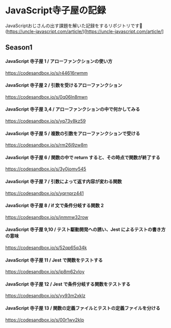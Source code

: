 # JavaScript寺子屋の記録
JavaScriptおじさんの出す課題を解いた記録をするリポジトリです:japanese_castle:  
(https://uncle-javascript.com/article/)[https://uncle-javascript.com/article/]

## Season1
#### JavaScript 寺子屋 1 / アローファンクションの使い方
https://codesandbox.io/s/r44616rwmm

#### JavaScript 寺子屋 2 / 引数を受けるアローファンクション
https://codesandbox.io/s/0q06ln8mwn

#### JavaScript 寺子屋 3,4 / アローファンクションの中で何かしてみる
https://codesandbox.io/s/yq73y8kz59

#### JavaScript 寺子屋 5 / 複数の引数をアローファンクションで受ける
https://codesandbox.io/s/rm26j9zw8m

#### JavaScript 寺子屋 6 / 関数の中で return すると、その時点で関数が終了する
https://codesandbox.io/s/3y0jomv545

#### JavaScript 寺子屋 7 / 引数によって返す内容が変わる関数
https://codesandbox.io/s/yqrnprz441

#### JavaScript 寺子屋 8 / if 文で条件分岐する関数 2
https://codesandbox.io/s/jnmmw32row

#### JavaScript 寺子屋 9,10 / テスト駆動開発への誘い、Jest によるテストの書き方の意味
https://codesandbox.io/s/52qp65q34k

#### JavaScript 寺子屋 11 / Jest で関数をテストする
https://codesandbox.io/s/jp8m62vloy

#### JavaScript 寺子屋 12 / Jest で条件分岐する関数をテストする
https://codesandbox.io/s/yv93m2xklz

#### JavaScript 寺子屋 13 / 関数の定義ファイルとテストの定義ファイルを分ける
https://codesandbox.io/s/00r1wv2klp